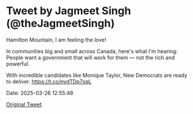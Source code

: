 # Tweet by Jagmeet Singh (@theJagmeetSingh)

Hamilton Mountain, I am feeling the love! 

In communities big and small across Canada, here's what I'm hearing: People want a government that will work for them — not the rich and powerful.

With incredible candidates like Monique Taylor, New Democrats are ready to deliver. https://t.co/nydTDp7xqL

Date: 2025-03-26 12:55:48

[Original Tweet](https://x.com/theJagmeetSingh/status/1904879963372675077)
